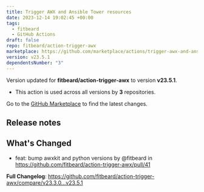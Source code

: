 ```yaml
---
title: Trigger AWX and Ansible Tower resources
date: 2023-12-14 19:02:45 +00:00
tags:
  - fitbeard
  - GitHub Actions
draft: false
repo: fitbeard/action-trigger-awx
marketplace: https://github.com/marketplace/actions/trigger-awx-and-ansible-tower-resources
version: v23.5.1
dependentsNumber: "3"
---
```



Version updated for **fitbeard/action-trigger-awx** to version **v23.5.1**.
- This action is used across all versions by **3** repositories.

Go to the [GitHub Marketplace](https://github.com/marketplace/actions/trigger-awx-and-ansible-tower-resources) to find the latest changes.

## Release notes

## What's Changed
* feat: bump awxkit and python versions by @fitbeard in https://github.com/fitbeard/action-trigger-awx/pull/41


**Full Changelog**: https://github.com/fitbeard/action-trigger-awx/compare/v23.3.0...v23.5.1
